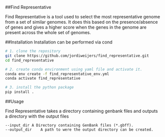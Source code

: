 ##Find Representative

Find Representative is a tool used to select the most representative genome from a set of similar genomes. It does this based on the presence/absence of genes and gives a higher score when the genes in the genome are present across the whole set of genomes.

##Installation
Installation can be performed via cond

```bash
# 1. clone the repository
git clone https://github.com/jordiweijers/find_representative.git
cd find_representative

# 2. create conda environment using yaml file and activate it.
conda env create -f find_representative_env.yml
conda activate find_representative

# 3. install the python package
pip install .
```

##Usage

Find Representative takes a directory containing genbank files and outputs a directory with the output files

```
--input_dir	A Directory containing GenBank files (*.gbff).
--output_dir	A path to were the output directory can be created.
```
